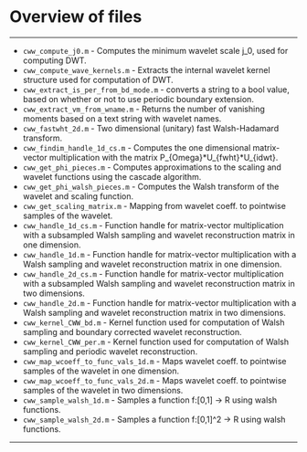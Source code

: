 # Overview of files 

-----------

* `cww_compute_j0.m` - Computes the minimum wavelet scale j_0, used for computing DWT.
* `cww_compute_wave_kernels.m` - Extracts the internal wavelet kernel structure used for computation of DWT.
* `cww_extract_is_per_from_bd_mode.m` - converts a string to a bool value, based on whether or not to use periodic boundary extension.  
* `cww_extract_vm_from_wname.m` - Returns the number of vanishing moments based on a text string with wavelet names.
* `cww_fastwht_2d.m` - Two dimensional (unitary) fast Walsh-Hadamard transform.
* `cww_findim_handle_1d_cs.m` - Computes the one dimensional matrix-vector multiplication with the matrix P_{Omega}*U_{fwht}*U_{idwt}.
* `cww_get_phi_pieces.m` - Computes approximations to the scaling and wavelet functions using the cascade algorithm.
* `cww_get_phi_walsh_pieces.m` - Computes the Walsh transform of the wavelet and scaling function.
* `cww_get_scaling_matrix.m` - Mapping from wavelet coeff. to pointwise samples of the wavelet.
* `cww_handle_1d_cs.m` - Function handle for matrix-vector multiplication with a subsampled Walsh sampling and wavelet reconstruction matrix in one dimension. 
* `cww_handle_1d.m` - Function handle for matrix-vector multiplication with a Walsh sampling and wavelet reconstruction matrix in one dimension. 
* `cww_handle_2d_cs.m` - Function handle for matrix-vector multiplication with a subsampled Walsh sampling and wavelet reconstruction matrix in two dimensions. 
* `cww_handle_2d.m` - Function handle for matrix-vector multiplication with a Walsh sampling and wavelet reconstruction matrix in two dimensions. 
* `cww_kernel_CWW_bd.m` - Kernel function used for computation of Walsh sampling and boundary corrected wavelet reconstruction.  
* `cww_kernel_CWW_per.m` - Kernel function used for computation of Walsh sampling and periodic wavelet reconstruction.  
* `cww_map_wcoeff_to_func_vals_1d.m` - Maps wavelet coeff. to pointwise samples of the wavelet in one dimension.
* `cww_map_wcoeff_to_func_vals_2d.m` - Maps wavelet coeff. to pointwise samples of the wavelet in two dimensions.
* `cww_sample_walsh_1d.m` - Samples a function f:[0,1] -> R using walsh functions.
* `cww_sample_walsh_2d.m` - Samples a function f:[0,1]^2 -> R using walsh functions.

-----------


